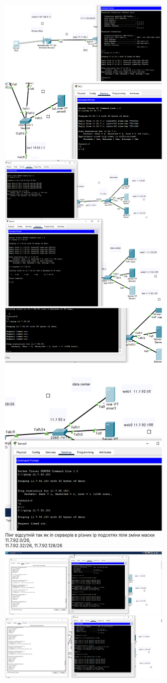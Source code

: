 ![alt text](/m1/task3.2/screenshots/1.png "Описание будет тут")
![alt text](/m1/task3.2/screenshots/2.png "Описание будет тут")
![alt text](/m1/task3.2/screenshots/3.png "Описание будет тут")
![alt text](/m1/task3.2/screenshots/4.png "Описание будет тут")
![alt text](/m1/task3.2/screenshots/5.png "Описание будет тут")
![alt text](/m1/task3.2/screenshots/6a.png "Описание будет тут") \
Пінг відсутній так як іп серверів в різних ip подсетях піля зміни маски   \
11.7.92.0/26, \
11.7.92.32/26, 
11.7.92.128/26 
![alt text](/m1/task3.2/screenshots/7.png "Описание будет тут")
![alt text](/m1/task3.2/screenshots/8.png "Описание будет тут")
